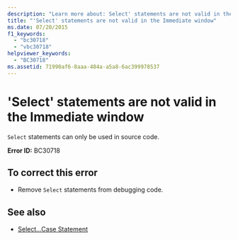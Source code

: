 ```yaml
---
description: "Learn more about: Select' statements are not valid in the Immediate window"
title: "'Select' statements are not valid in the Immediate window"
ms.date: 07/20/2015
f1_keywords: 
  - "bc30718"
  - "vbc30718"
helpviewer_keywords: 
  - "BC30718"
ms.assetid: 71990af6-8aaa-484a-a5a8-6ac399978537
---
```

# 'Select' statements are not valid in the Immediate window

`Select` statements can only be used in source code.  
  
 **Error ID:** BC30718  
  
## To correct this error  
  
- Remove `Select` statements from debugging code.  
  
## See also

- [Select...Case Statement](../language-reference/statements/select-case-statement.md)
